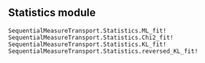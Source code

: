 ## Statistics module

```@docs
SequentialMeasureTransport.Statistics.ML_fit!
SequentialMeasureTransport.Statistics.Chi2_fit!
SequentialMeasureTransport.Statistics.KL_fit!
SequentialMeasureTransport.Statistics.reversed_KL_fit!
```
